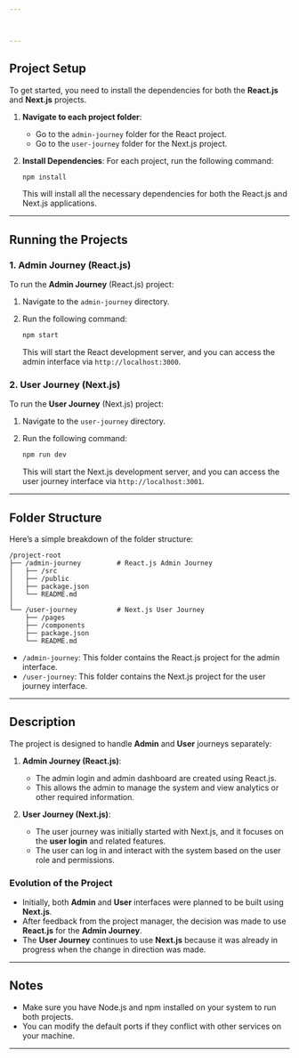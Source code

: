 ```yaml
---



---
```


## Project Setup

To get started, you need to install the dependencies for both the **React.js** and **Next.js** projects. 

1. **Navigate to each project folder**:
   - Go to the `admin-journey` folder for the React project.
   - Go to the `user-journey` folder for the Next.js project.

2. **Install Dependencies**:
   For each project, run the following command:

   ```bash
   npm install
   ```

   This will install all the necessary dependencies for both the React.js and Next.js applications.

---

## Running the Projects

### 1. Admin Journey (React.js)

To run the **Admin Journey** (React.js) project:

1. Navigate to the `admin-journey` directory.
2. Run the following command:

   ```bash
   npm start
   ```

   This will start the React development server, and you can access the admin interface via `http://localhost:3000`.

### 2. User Journey (Next.js)

To run the **User Journey** (Next.js) project:

1. Navigate to the `user-journey` directory.
2. Run the following command:

   ```bash
   npm run dev
   ```

   This will start the Next.js development server, and you can access the user journey interface via `http://localhost:3001`.

---

## Folder Structure

Here’s a simple breakdown of the folder structure:

```
/project-root
├── /admin-journey         # React.js Admin Journey
│   ├── /src
│   ├── /public
│   ├── package.json
│   └── README.md
│
└── /user-journey          # Next.js User Journey
    ├── /pages
    ├── /components
    ├── package.json
    └── README.md
```

- `/admin-journey`: This folder contains the React.js project for the admin interface.
- `/user-journey`: This folder contains the Next.js project for the user journey interface.

---

## Description

The project is designed to handle **Admin** and **User** journeys separately:

1. **Admin Journey (React.js)**: 
   - The admin login and admin dashboard are created using React.js.
   - This allows the admin to manage the system and view analytics or other required information.

2. **User Journey (Next.js)**:
   - The user journey was initially started with Next.js, and it focuses on the **user login** and related features.
   - The user can log in and interact with the system based on the user role and permissions.

### Evolution of the Project
- Initially, both **Admin** and **User** interfaces were planned to be built using **Next.js**.
- After feedback from the project manager, the decision was made to use **React.js** for the **Admin Journey**.
- The **User Journey** continues to use **Next.js** because it was already in progress when the change in direction was made.

---

## Notes

- Make sure you have Node.js and npm installed on your system to run both projects.
- You can modify the default ports if they conflict with other services on your machine.

---
